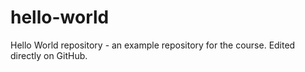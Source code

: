 # hello-world
Hello World repository - an example repository for the course. Edited directly on GitHub.
